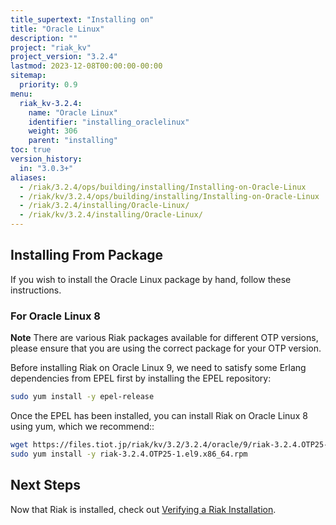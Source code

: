 ```yaml
---
title_supertext: "Installing on"
title: "Oracle Linux"
description: ""
project: "riak_kv"
project_version: "3.2.4"
lastmod: 2023-12-08T00:00:00-00:00
sitemap:
  priority: 0.9
menu:
  riak_kv-3.2.4:
    name: "Oracle Linux"
    identifier: "installing_oraclelinux"
    weight: 306
    parent: "installing"
toc: true
version_history:
  in: "3.0.3+"
aliases:
  - /riak/3.2.4/ops/building/installing/Installing-on-Oracle-Linux
  - /riak/kv/3.2.4/ops/building/installing/Installing-on-Oracle-Linux
  - /riak/3.2.4/installing/Oracle-Linux/
  - /riak/kv/3.2.4/installing/Oracle-Linux/
---
```


[install source index]: {{<baseurl>}}riak/kv/3.2.4/setup/installing/source
[install source erlang]: {{<baseurl>}}riak/kv/3.2.4/setup/installing/source/erlang
[install verify]: {{<baseurl>}}riak/kv/3.2.4/setup/installing/verify

## Installing From Package

If you wish to install the Oracle Linux package by hand, follow these
instructions.

### For Oracle Linux 8

**Note** There are various Riak packages available for different OTP versions, please ensure that you are using the correct package for your OTP version.

Before installing Riak on Oracle Linux 9, we need to satisfy some Erlang dependencies
from EPEL first by installing the EPEL repository:

```bash
sudo yum install -y epel-release
```

Once the EPEL has been installed, you can install Riak on Oracle Linux 8 using yum, which we recommend::

```bash
wget https://files.tiot.jp/riak/kv/3.2/3.2.4/oracle/9/riak-3.2.4.OTP25-1.el9.x86_64.rpm
sudo yum install -y riak-3.2.4.OTP25-1.el9.x86_64.rpm
```

## Next Steps

Now that Riak is installed, check out [Verifying a Riak Installation][install verify].

